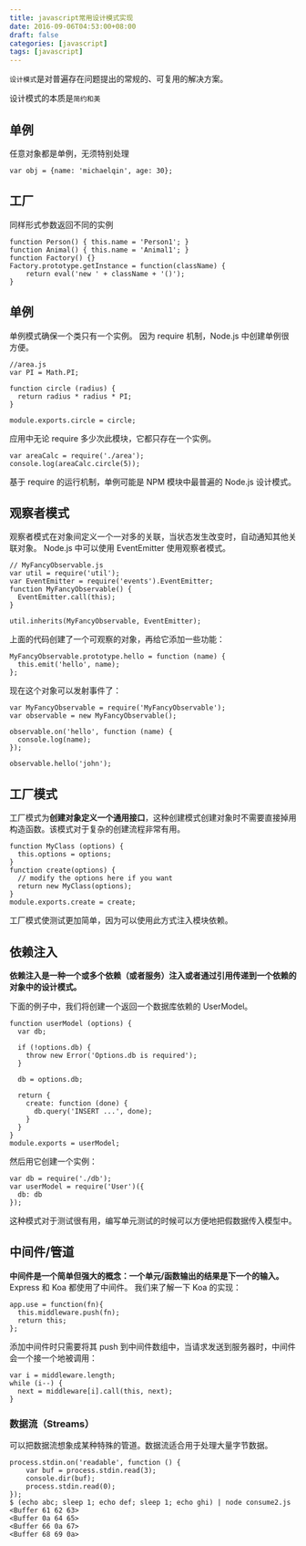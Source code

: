 ```yaml
---
title: javascript常用设计模式实现
date: 2016-09-06T04:53:00+08:00
draft: false
categories: [javascript]
tags: [javascript]
---
```


`设计模式`是对普遍存在问题提出的常规的、可复用的解决方案。

<!--more-->

设计模式的本质是`简约和美`

## 单例

任意对象都是单例，无须特别处理

```
var obj = {name: 'michaelqin', age: 30};
```

## 工厂

同样形式参数返回不同的实例

```
function Person() { this.name = 'Person1'; }
function Animal() { this.name = 'Animal1'; }
function Factory() {}
Factory.prototype.getInstance = function(className) {
    return eval('new ' + className + '()');
}
```

## 单例

单例模式确保一个类只有一个实例。 因为 require 机制，Node.js 中创建单例很方便。

```
//area.js
var PI = Math.PI;

function circle (radius) {
  return radius * radius * PI;
}

module.exports.circle = circle;
```

应用中无论 require 多少次此模块，它都只存在一个实例。

```
var areaCalc = require('./area');
console.log(areaCalc.circle(5));
```

基于 require 的运行机制，单例可能是 NPM 模块中最普遍的 Node.js 设计模式。

## 观察者模式

观察者模式在对象间定义一个一对多的关联，当状态发生改变时，自动通知其他关联对象。
Node.js 中可以使用 EventEmitter 使用观察者模式。

```
// MyFancyObservable.js
var util = require('util');
var EventEmitter = require('events').EventEmitter;
function MyFancyObservable() {
  EventEmitter.call(this);
}

util.inherits(MyFancyObservable, EventEmitter);
```

上面的代码创建了一个可观察的对象，再给它添加一些功能：

```
MyFancyObservable.prototype.hello = function (name) {
  this.emit('hello', name);
};
```

现在这个对象可以发射事件了：

```
var MyFancyObservable = require('MyFancyObservable');
var observable = new MyFancyObservable();

observable.on('hello', function (name) {
  console.log(name);
});

observable.hello('john');
```

## 工厂模式

工厂模式为**创建对象定义一个通用接口**，这种创建模式创建对象时不需要直接掉用构造函数。该模式对于复杂的创建流程非常有用。

```
function MyClass (options) {
  this.options = options;
}
function create(options) {
  // modify the options here if you want
  return new MyClass(options);
}
module.exports.create = create;
```

工厂模式使测试更加简单，因为可以使用此方式注入模块依赖。

## 依赖注入

**依赖注入是一种一个或多个依赖（或者服务）注入或者通过引用传递到一个依赖的对象中的设计模式。**

下面的例子中，我们将创建一个返回一个数据库依赖的 UserModel。

```
function userModel (options) {
  var db;

  if (!options.db) {
    throw new Error('Options.db is required');
  }

  db = options.db;

  return {
    create: function (done) {
      db.query('INSERT ...', done);
    }
  }
}
module.exports = userModel;
```

然后用它创建一个实例：

```
var db = require('./db');
var userModel = require('User')({
  db: db
});
```

这种模式对于测试很有用，编写单元测试的时候可以方便地把假数据传入模型中。

## 中间件/管道

**中间件是一个简单但强大的概念：一个单元/函数输出的结果是下一个的输入。**
Express 和 Koa 都使用了中间件。
我们来了解一下 Koa 的实现：

```
app.use = function(fn){
  this.middleware.push(fn);
  return this;
};
```

添加中间件时只需要将其 push 到中间件数组中，当请求发送到服务器时，中间件会一个接一个地被调用：

```
var i = middleware.length;
while (i--) {
  next = middleware[i].call(this, next);
}
```

### 数据流（Streams）

可以把数据流想象成某种特殊的管道。数据流适合用于处理大量字节数据。

```
process.stdin.on('readable', function () {
    var buf = process.stdin.read(3);
    console.dir(buf);
    process.stdin.read(0);
});
$ (echo abc; sleep 1; echo def; sleep 1; echo ghi) | node consume2.js
<Buffer 61 62 63>
<Buffer 0a 64 65>
<Buffer 66 0a 67>
<Buffer 68 69 0a>
```
